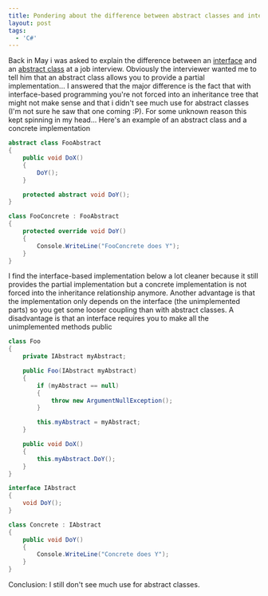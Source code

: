 ```yaml
---
title: Pondering about the difference between abstract classes and interfaces
layout: post
tags:
  - 'C#'
---
```

Back in May i was asked to explain the difference between an [interface](http://msdn.microsoft.com/library/en-us/csref/html/vcreftheinterfacetype.asp) and an [abstract class](http://msdn.microsoft.com/library/en-us/csspec/html/vclrfcsharpspec_10_1_1_1.asp) at a job interview. Obviously the interviewer wanted me to tell him that an abstract class allows you to provide a partial implementation... I answered that the major difference is the fact that with interface-based programming you're not forced into an inheritance tree that might not make sense and that i didn't see much use for abstract classes (I'm not sure he saw that one coming :P). For some unknown reason this kept spinning in my head... Here's an example of an abstract class and a concrete implementation

```csharp
abstract class FooAbstract
{
	public void DoX()
	{
		DoY();
	}

	protected abstract void DoY();
}

class FooConcrete : FooAbstract
{
	protected override void DoY()
	{
		Console.WriteLine("FooConcrete does Y");
	}
}
```

I find the interface-based implementation below a lot cleaner because it still provides the partial implementation but a concrete implementation is not forced into the inheritance relationship anymore. Another advantage is that the implementation only depends on the interface (the unimplemented parts) so you get some looser coupling than with abstract classes. A disadvantage is that an interface requires you to make all the unimplemented methods public

```csharp
class Foo
{
	private IAbstract myAbstract;

	public Foo(IAbstract myAbstract)
	{
		if (myAbstract == null)
		{
			throw new ArgumentNullException();
		}

		this.myAbstract = myAbstract;
	}

	public void DoX()
	{
		this.myAbstract.DoY();
	}
}

interface IAbstract
{
	void DoY();
}

class Concrete : IAbstract
{
	public void DoY()
	{
		Console.WriteLine("Concrete does Y");
	}
}
```

Conclusion: I still don't see much use for abstract classes.
